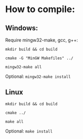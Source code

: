 # How to compile:

## Windows:

Require mingw32-make, gcc, g++:

`mkdir build && cd build`

`cmake -G "MinGW Makefiles" ../`

`mingw32-make all`

Optional:
`mingw32-make install`

## Linux

`mkdir build && cd build`

`cmake ../`

`make all`

Optional:
`make install`

